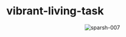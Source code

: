 # vibrant-living-task
<p align="center"> <img src="https://github.com/sparsh-007/vibrant-living-task/blob/main/ezgif-3-2d23fbc4f5.gif" alt="sparsh-007" /> </p>
